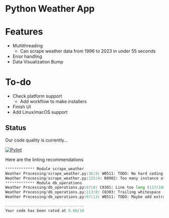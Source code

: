 # Python Weather App

# Features
- Multithreading
  - Can scrape weather data from 1996 to 2023 in under 55 seconds
- Error handling
- Data Visualization
Bump
# To-do
- Check platform support
  - Add workflow to make installers
- Finish UI
- Add Linux/macOS support 

## Status


Our code quality is currently...

[![Pylint](https://github.com/tadghh/PythonWeatherApp/actions/workflows/pylint.yml/badge.svg?branch=main&event=push)](https://github.com/tadghh/PythonWeatherApp/actions/workflows/pylint.yml)

Here are the linting recommendations
```python
************* Module scrape_weather
Weather Processing/scrape_weather.py:36:9: W0511: TODO: No hard coding, there is a previous month button the page we can look for (fixme)
Weather Processing/scrape_weather.py:155:4: R0902: Too many instance attributes (10/7) (too-many-instance-attributes)
************* Module db_operations
Weather Processing/db_operations.py:67:0: C0301: Line too long (117/100) (line-too-long)
Weather Processing/db_operations.py:113:0: C0303: Trailing whitespace (trailing-whitespace)
Weather Processing/db_operations.py:67:13: W0511: TODO: Maybe add extra validation just in-case someone forgets to validate before calling this function. (fixme)

-----------------------------------
Your code has been rated at 9.80/10

```
